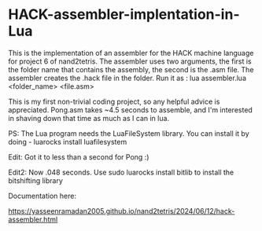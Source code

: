 # HACK-assembler-implentation-in-Lua
This is the implementation of an assembler for the HACK machine language for project 6 of nand2tetris. The assembler uses two arguments, the first is the folder name that contains the assembly, the second is the .asm file. The assembler creates the .hack file in the folder. Run it as :  lua assembler.lua &lt;folder_name> &lt;file.asm> 

This is my first non-trivial coding project, so any helpful advice is appreciated. Pong.asm takes ~4.5 seconds to assemble, and I'm interested in shaving down that time as much as I can in lua.

PS:
  The Lua program needs the LuaFileSystem library. You can install it by doing - luarocks install luafilesystem


Edit: Got it to less than a second for Pong :)

Edit2: Now .048 seconds. Use sudo luarocks install bitlib to install the bitshifting library

Documentation here:

https://yasseenramadan2005.github.io/nand2tetris/2024/06/12/hack-assembler.html
